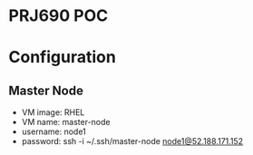 # PRJ690 POC


# Configuration
## Master Node
* VM image: RHEL
* VM name: master-node
* username: node1
* password: ssh -i ~/.ssh/master-node node1@52.188.171.152
